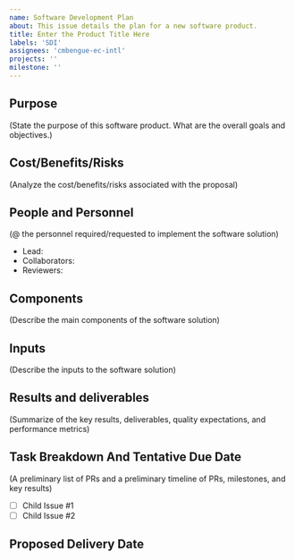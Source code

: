 ```yaml
---
name: Software Development Plan
about: This issue details the plan for a new software product.
title: Enter the Product Title Here
labels: 'SDI'
assignees: 'cmbengue-ec-intl'
projects: ''
milestone: ''
---
```


## Purpose
(State the purpose of this software product. What are the overall goals and objectives.)

## Cost/Benefits/Risks
(Analyze the cost/benefits/risks associated with the proposal)

## People and Personnel
(@ the personnel required/requested to implement the software solution)
- Lead:
- Collaborators:
- Reviewers:

## Components
(Describe the main components of the software solution)

## Inputs
(Describe the inputs to the software solution)

## Results and deliverables
(Summarize of the key results, deliverables, quality expectations, and performance metrics)

## Task Breakdown And Tentative Due Date
(A preliminary list of PRs and a preliminary timeline of PRs, milestones, and key results)
- [ ] Child Issue #1
- [ ] Child Issue #2

## Proposed Delivery Date
